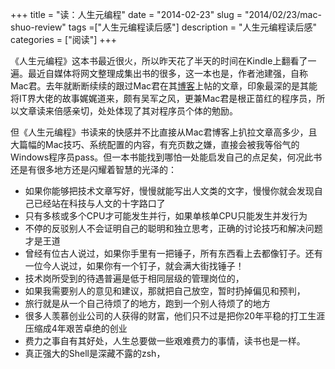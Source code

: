 +++
title = "读：人生元编程"
date = "2014-02-23"
slug = "2014/02/23/mac-shuo-review"
tags =["人生元编程读后感"]
description = "人生元编程读后感"
categories = ["阅读"]
+++

《人生元编程》这本书最近很火，所以昨天花了半天的时间在Kindle上翻看了一遍。最近自媒体将网文整理成集出书的很多，这一本也是，作者池建强，自称Mac君。去年就断断续续的跟过Mac君在其[博客][1]上帖的文章，印象最深的是其能将IT界大佬的故事娓娓道来，颇有吴军之风，更兼Mac君是根正苗红的程序员，所以文章读来倍感亲切，处处体现了其对程序员个体的勉励。

但《人生元编程》书读来的快感并不比直接从Mac君博客上扒拉文章高多少，且大篇幅的Mac技巧、系统配置的内容，有充页数之嫌，直接会被我等俗气的Windows程序员pass。但一本书能找到哪怕一处能启发自己的点足矣，何况此书还是有很多地方还是闪耀着智慧的光泽的：


* 如果你能够把技术文章写好，慢慢就能写出人文类的文字，慢慢你就会发现自己已经站在科技与人文的十字路口了
* 只有多核或多个CPU才可能发生并行，如果单核单CPU只能发生并发行为
* 不停的反驳别人不会证明自己的聪明和独立思考，正确的讨论技巧和解决问题才是王道
* 曾经有位古人说过，如果你手里有一把锤子，所有东西看上去都像钉子。还有一位今人说过，如果你有一个钉子，就会满大街找锤子！
* 技术岗所受到的待遇普遍是低于相同层级的管理岗位的，
* 如果我需要别人的意见和建议，那就把自己放空，暂时扔掉偏见和预判，
* 旅行就是从一个自己待烦了的地方，跑到一个别人待烦了的地方
* 很多人羡慕创业公司的人获得的财富，他们只不过是把你20年平稳的打工生涯压缩成4年艰苦卓绝的创业
* 费力之事自有其好处，人生总要做一些艰难费力的事情，读书也是一样。 
* 真正强大的Shell是深藏不露的zsh，

[1]:http://macshuo.com/
